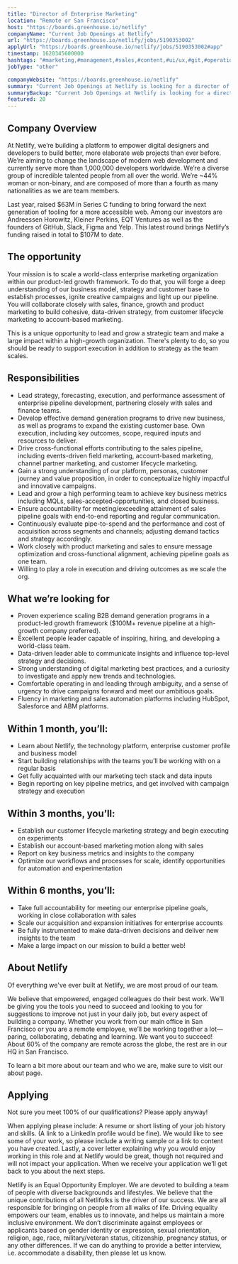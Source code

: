 ```yaml
---
title: "Director of Enterprise Marketing"
location: "Remote or San Francisco"
host: "https://boards.greenhouse.io/netlify"
companyName: "Current Job Openings at Netlify"
url: "https://boards.greenhouse.io/netlify/jobs/5190353002"
applyUrl: "https://boards.greenhouse.io/netlify/jobs/5190353002#app"
timestamp: 1620345600000
hashtags: "#marketing,#management,#sales,#content,#ui/ux,#git,#operations,#figma,#finance,#office"
jobType: "other"

companyWebsite: "https://boards.greenhouse.io/netlify"
summary: "Current Job Openings at Netlify is looking for a director of enterprise marketing that has experience in: experience in: #marketing, #management, #sales."
summaryBackup: "Current Job Openings at Netlify is looking for a director of enterprise marketing that has experience in: #marketing, #management, #sales."
featured: 20
---
```


## Company Overview

At Netlify, we’re building a platform to empower digital designers and developers to build better, more elaborate web projects than ever before. We’re aiming to change the landscape of modern web development and currently serve more than 1,000,000 developers worldwide. We’re a diverse group of incredible talented people from all over the world. We’re ~44% woman or non-binary, and are composed of more than a fourth as many nationalities as we are team members.

Last year, raised $63M in Series C funding to bring forward the next generation of tooling for a more accessible web. Among our investors are Andreessen Horowitz, Kleiner Perkins, EQT Ventures as well as the founders of GitHub, Slack, Figma and Yelp. This latest round brings Netlify’s funding raised in total to $107M to date.

## The opportunity

Your mission is to scale a world-class enterprise marketing organization within our product-led growth framework. To do that, you will forge a deep understanding of our business model, strategy and customer base to establish processes, ignite creative campaigns and light up our pipeline. You will collaborate closely with sales, finance, growth and product marketing to build cohesive, data-driven strategy, from customer lifecycle marketing to account-based marketing.

This is a unique opportunity to lead and grow a strategic team and make a large impact within a high-growth organization. There's plenty to do, so you should be ready to support execution in addition to strategy as the team scales.

## Responsibilities

*   Lead strategy, forecasting, execution, and performance assessment of enterprise pipeline development, partnering closely with sales and finance teams.
*   Develop effective demand generation programs to drive new business, as well as programs to expand the existing customer base. Own execution, including key outcomes, scope, required inputs and resources to deliver.
*   Drive cross-functional efforts contributing to the sales pipeline, including events-driven field marketing, account-based marketing, channel partner marketing, and customer lifecycle marketing. 
*   Gain a strong understanding of our platform, personas, customer journey and value proposition, in order to conceptualize highly impactful and innovative campaigns.
*   Lead and grow a high performing team to achieve key business metrics including MQLs, sales-accepted-opportunities, and closed business.
*   Ensure accountability for meeting/exceeding attainment of sales pipeline goals with end-to-end reporting and regular communication. 
*   Continuously evaluate pipe-to-spend and the performance and cost of acquisition across segments and channels; adjusting demand tactics and strategy accordingly.
*   Work closely with product marketing and sales to ensure message optimization and cross-functional alignment, achieving pipeline goals as one team.
*   Willing to play a role in execution and driving outcomes as we scale the org. 

## What we’re looking for

*   Proven experience scaling B2B demand generation programs in a product-led growth framework ($100M+ revenue pipeline at a high-growth company preferred).
*   Excellent people leader capable of inspiring, hiring, and developing a world-class team.
*   Data-driven leader able to communicate insights and influence top-level strategy and decisions.
*   Strong understanding of digital marketing best practices, and a curiosity to investigate and apply new trends and technologies. 
*   Comfortable operating in and leading through ambiguity, and a sense of urgency to drive campaigns forward and meet our ambitious goals. 
*   Fluency in marketing and sales automation platforms including HubSpot, Salesforce and ABM platforms.

## Within 1 month, you’ll:

*   Learn about Netlify, the technology platform, enterprise customer profile and business model
*   Start building relationships with the teams you’ll be working with on a regular basis
*   Get fully acquainted with our marketing tech stack and data inputs
*   Begin reporting on key pipeline metrics, and get involved with campaign strategy and execution

## Within 3 months, you’ll:

*   Establish our customer lifecycle marketing strategy and begin executing on experiments
*   Establish our account-based marketing motion along with sales
*   Report on key business metrics and insights to the company
*   Optimize our workflows and processes for scale, identify opportunities for automation and experimentation

## Within 6 months, you’ll:

*   Take full accountability for meeting our enterprise pipeline goals, working in close collaboration with sales
*   Scale our acquisition and expansion initiatives for enterprise accounts
*   Be fully instrumented to make data-driven decisions and deliver new insights to the team
*   Make a large impact on our mission to build a better web!

## About Netlify

Of everything we've ever built at Netlify, we are most proud of our team.

We believe that empowered, engaged colleagues do their best work. We’ll be giving you the tools you need to succeed and looking to you for suggestions to improve not just in your daily job, but every aspect of building a company. Whether you work from our main office in San Francisco or you are a remote employee, we’ll be working together a lot—paring, collaborating, debating and learning. We want you to succeed! About 60% of the company are remote across the globe, the rest are in our HQ in San Francisco.

To learn a bit more about our team and who we are, make sure to visit our about page.

## Applying

Not sure you meet 100% of our qualifications? Please apply anyway!

When applying please include: A resume or short listing of your job history and skills. (A link to a LinkedIn profile would be fine). We would like to see some of your work, so please include a writing sample or a link to content you have created. Lastly, a cover letter explaining why you would enjoy working in this role and at Netlify would be great, though not required and will not impact your application. When we receive your application we’ll get back to you about the next steps.

Netlify is an Equal Opportunity Employer. We are devoted to building a team of people with diverse backgrounds and lifestyles. We believe that the unique contributions of all Netlifolks is the driver of our success. We are all responsible for bringing on people from all walks of life. Driving equality empowers our team, enables us to innovate, and helps us maintain a more inclusive environment. We don’t discriminate against employees or applicants based on gender identity or expression, sexual orientation, religion, age, race, military/veteran status, citizenship, pregnancy status, or any other differences. If we can do anything to provide a better interview, i.e. accommodate a disability, then please let us know.
